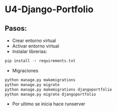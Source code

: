 # U4-Django-Portfolio
## Pasos:
- Crear entorno virtual
- Activar entorno virtual 
- Instalar librerias: 

```sh
pip install -r requirements.txt
```
- Migraciones 
```sh
python manage.py makemigrations
python manage.py migrate
python manage.py makemigrations djangoportfolio
python manage.py migrate djangoportfolio
```
- Por ultimo se inicia hace runserver
